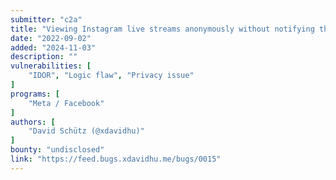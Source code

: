 ```yaml
---
submitter: "c2a"
title: "Viewing Instagram live streams anonymously without notifying the host"
date: "2022-09-02"
added: "2024-11-03"
description: ""
vulnerabilities: [
    "IDOR", "Logic flaw", "Privacy issue"
]
programs: [
    "Meta / Facebook"
]
authors: [
    "David Schütz (@xdavidhu)"
]
bounty: "undisclosed"
link: "https://feed.bugs.xdavidhu.me/bugs/0015"
---
```




